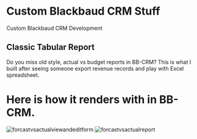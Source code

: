 # Custom Blackbaud CRM Stuff
Custom Blackbaud CRM Development

## Classic Tabular Report

Do you miss old style, actual vs budget reports in BB-CRM? This is what I built after seeing someone export revenue records and play with Excel spreadsheet. 

# Here is how it renders with in BB-CRM.

![forcastvsactualviewandeditform](https://user-images.githubusercontent.com/11167096/38895865-0e794b56-4246-11e8-8519-1b4b220fbf50.PNG)
![forcastvsactualreport](https://user-images.githubusercontent.com/11167096/38895886-16ce1912-4246-11e8-83ab-0ba02b2ff8d9.PNG)
